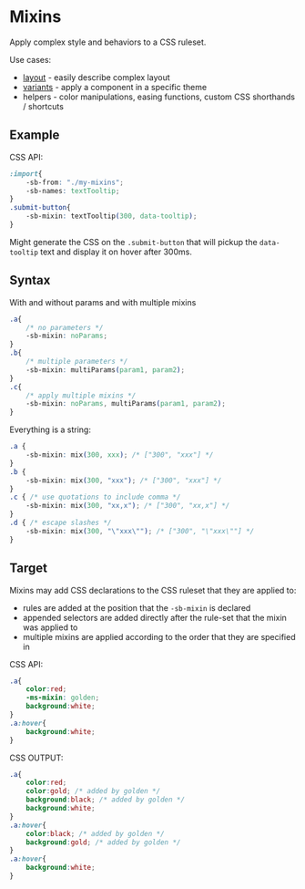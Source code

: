 
# Mixins

Apply complex style and behaviors to a CSS ruleset.

Use cases:
* [layout](./create-layouts.md) - easily describe complex layout
* [variants](./variants.md) - apply a component in a specific theme
* helpers - color manipulations, easing functions, custom CSS shorthands / shortcuts

## Example

CSS API:
```css
:import{
    -sb-from: "./my-mixins";
    -sb-names: textTooltip;
}
.submit-button{
    -sb-mixin: textTooltip(300, data-tooltip);
}
```

Might generate the CSS on the `.submit-button` that will pickup the `data-tooltip` text and display it on hover after 300ms.

## Syntax

With and without params and with multiple mixins

```css
.a{
    /* no parameters */
    -sb-mixin: noParams;
}
.b{
    /* multiple parameters */
    -sb-mixin: multiParams(param1, param2);
}
.c{
    /* apply multiple mixins */
    -sb-mixin: noParams, multiParams(param1, param2);
}
```

Everything is a string:

```css
.a {
    -sb-mixin: mix(300, xxx); /* ["300", "xxx"] */
}
.b {
    -sb-mixin: mix(300, "xxx"); /* ["300", "xxx"] */
}
.c { /* use quotations to include comma */
    -sb-mixin: mix(300, "xx,x"); /* ["300", "xx,x"] */
}
.d { /* escape slashes */
    -sb-mixin: mix(300, "\"xxx\""); /* ["300", "\"xxx\""] */
}
```

## Target

Mixins may add CSS declarations to the CSS ruleset that they are applied to:

* rules are added at the position that the `-sb-mixin` is declared
* appended selectors are added directly after the rule-set that the mixin was applied to
* multiple mixins are applied according to the order that they are specified in

CSS API:
```css
.a{
    color:red;
    -ms-mixin: golden;
    background:white;
}
.a:hover{
    background:white;
}
```

CSS OUTPUT:
```css
.a{
    color:red;
    color:gold; /* added by golden */
    background:black; /* added by golden */
    background:white;
}
.a:hover{
    color:black; /* added by golden */
    background:gold; /* added by golden */
}
.a:hover{
    background:white;
}
```
